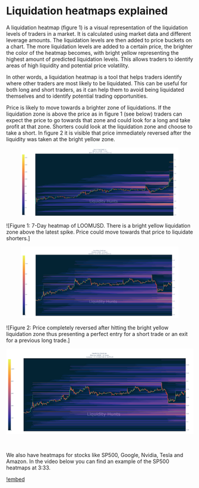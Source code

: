 # Liquidation heatmaps explained

A liquidation heatmap (figure 1) is a visual representation of the liquidation levels of traders in a market. It is calculated using market data and different leverage amounts. The liquidation levels are then added to price buckets on a chart. The more liquidation levels are added to a certain price, the brighter the color of the heatmap becomes, with bright yellow representing the highest amount of predicted liquidation levels. This allows traders to identify areas of high liquidity and potential price volatility.

In other words, a liquidation heatmap is a tool that helps traders identify where other traders are most likely to be liquidated. This can be useful for both long and short traders, as it can help them to avoid being liquidated themselves and to identify potential trading opportunities.

Price is likely to move towards a brighter zone of liquidations. If the liquidation zone is above the price as in figure 1 (see below) traders can expect the price to go towards that zone and could look for a long and take profit at that zone. Shorters could look at the liquidation zone and choose to take a short. In figure 2 it is visible that price immediately reversed after the liquidity was taken at the bright yellow zone.

<style>
	.modal {
		position: fixed;
		top: 0;
		right: 0;
		bottom: 0;
		left: 0;
		z-index: 1050;
		display: none;
		overflow: hidden;
		outline: 0;
	}
	.modal-dialog {
		position: relative;
		width: auto;
		margin: 10px;
		padding: 6% 10%;
	}
	.modal-content {
		position: relative;
		background-color: #fff;
		border: 1px solid #999;
		border: 1px solid rgba(0,0,0,.2);
		border-radius: 6px;
		outline: 0;
		box-shadow: 0 3px 9px rgba(0,0,0,.5);
	}
	.modal-header {
		padding: 15px;
		border-bottom: 1px solid #e5e5e5;
	}
	.modal-body {
		position: relative;
		padding: 15px;
	}
	.close {
		float: right;
		font-size: 1.5rem;
		font-weight: 700;
		line-height: 0;
		color: #000;
		text-shadow: 0 1px 0 #fff;
		opacity: .5;
	}
	.close:hover, .close:focus {
		color: #000;
		text-decoration: none;
		opacity: .75;
	}
</style>

<figure class="content-center">
	<img src="/static/test1.png" data-toggle="modal" data-target="#myModal1"/>
</figure>

<div class="modal" id="myModal1">
	<div class="modal-dialog">
		<div class="modal-content">
			<div class="modal-header">
				<button type="button" class="close" data-dismiss="modal">&times;</button>
			</div>
			<div class="modal-body">
				<img src="/static/test1.png" style="width:100%"/>
			</div>
		</div>
	</div>
</div>

![Figure 1: 7-Day heatmap of LOOMUSD. There is a bright yellow liquidation zone above the latest spike. Price could move towards that price to liquidate shorters.]

<figure class="content-center">
	<img src="/static/test2.png" data-toggle="modal" data-target="#myModal2"/>
</figure>

<div class="modal" id="myModal2">
	<div class="modal-dialog">
		<div class="modal-content">
			<div class="modal-header">
				<button type="button" class="close" data-dismiss="modal">&times;</button>
			</div>
			<div class="modal-body">
				<img src="/static/test2.png" style="width:100%"/>
			</div>
		</div>
	</div>
</div>

![Figure 2: Price completely reversed after hitting the bright yellow liquidation zone thus presenting a perfect entry for a short trade or an exit for a previous long trade.]

<!-- Image that pops up on the same page -->

[![](/static/test2.png)](/static/test2.png)

<!-- Opens image but syntax is not from retype typical html -->
<figure class="content-center">
	<a href="/static/test2.png" target="_blank">
		<img src="../../../static/test2.png" alt="">
	</a>
</figure>

<script src="https://cdnjs.cloudflare.com/ajax/libs/jquery/3.2.1/jquery.min.js"></script>
<script src="https://maxcdn.bootstrapcdn.com/bootstrap/4.0.0/js/bootstrap.min.js"></script>

We also have heatmaps for stocks like SP500, Google, Nvidia, Tesla and Amazon. In the video below you can find an example of the SP500 heatmaps at 3:33.

[!embed](https://www.youtube.com/watch?v=ngcUcqg1P8A)
